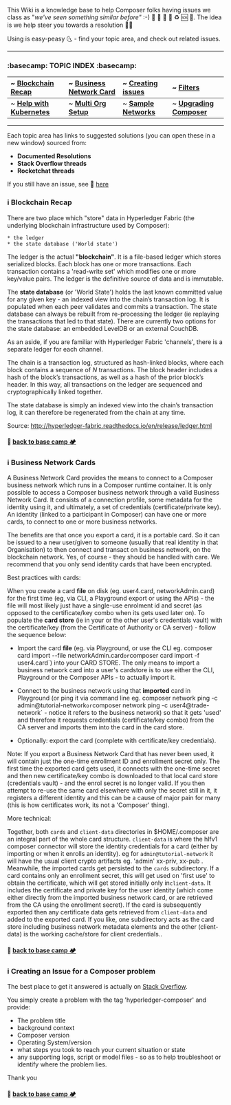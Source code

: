 This Wiki is a knowledge base to help Composer folks having issues we class as  "_we've seen something similar before"_ :-)  :1st_place_medal:  :2nd_place_medal: :3rd_place_medal: :rocket: :recycle: :sos: :face_with_head_bandage:. The idea is we help steer you towards a resolution :ok_man: 

Using is easy-peasy :last_quarter_moon_with_face: - find your topic area, and check out related issues. 


<a name="top"></a>
***
### :basecamp:  TOPIC INDEX   :basecamp:

| ~ [**Blockchain Recap**](#recap) | ~ [**Business Network Card**](#bizcards) | ~ [**Creating issues**](#issue) | ~ [**Filters**](#filters) 
| :---------------------- | :-----------------------| :----------------------- | :-------------------- 
| ~ [**Help with Kubernetes**](#kubernetes) | ~ [**Multi Org Setup**](#bizcards) | ~ [**Sample Networks**](#samples) | ~ [**Upgrading Composer**](#bizcards) 

***
Each topic area has links to suggested solutions (you can open these in a new window) sourced from:

* **Documented Resolutions** 
* **Stack Overflow threads**
* **Rocketchat threads**


If you still have an issue,  see :link:  [here ](#issue)    


<a name="recap"></a>

### :information_source:  Blockchain Recap

There are two place which "store" data in Hyperledger Fabric (the underlying blockchain infrastructure used by Composer):

    * the ledger
    * the state database ('World state')

The ledger is the actual **"blockchain"**. It is a file-based ledger which stores serialized blocks. Each block has one or more transactions. Each transaction contains a 'read-write set' which modifies one or more key/value pairs. The ledger is the definitive source of data and is immutable.

The **state database** (or 'World State') holds the last known committed value for any given key - an indexed view into the chain’s transaction log. It is populated when each peer validates and commits a transaction. The state database can always be rebuilt from re-processing the ledger (ie replaying the transactions that led to that state). There are currently two options for the state database: an embedded LevelDB or an external CouchDB.

As an aside, if you are familiar with Hyperledger Fabric 'channels', there is a separate ledger for each channel.

The chain is a transaction log, structured as hash-linked blocks, where each block contains a sequence of _N_ transactions. The block header includes a hash of the block’s transactions, as well as a hash of the prior block’s header. In this way, all transactions on the ledger are sequenced and cryptographically linked together.

The state database is simply an indexed view into the chain’s transaction log, it can therefore be regenerated from the chain at any time.

Source: http://hyperledger-fabric.readthedocs.io/en/release/ledger.html

#### :card_index: [back to base camp :camping: ](#top)  

<a name="bizcards"></a>

### :information_source:  Business Network Cards

A Business Network Card provides the means to connect to a Composer business network which runs in a Composer runtime container. It is only possible to access a Composer business network through a valid Business Network Card. It consists of a connection profile, some metadata for the identity using it, and ultimately, a set of credentials (certificate/private key). An identity (linked to a participant in Composer) can have one or more cards, to connect to one or more business networks.

The benefits are that once you export a card, it is a portable card. So it can be issued to a new user/given to someone (usually that real identity in that Organisation) to then connect and transact on business network, on the blockchain network. Yes, of course - they should be handled with care. We recommend that you only send identity cards that have been encrypted.

Best practices with cards:

When you create a card **file** on disk (eg. user4.card, networkAdmin.card) for the first time (eg, via CLI, a Playground export or using the APIs) - the file will most likely just have a single-use enrolment id and secret (as opposed to the certificate/key combo when its gets used later on). To populate the **card store** (ie in your or the other user's credentials vault)  with the certificate/key (from the Certificate of Authority or CA server) - follow the sequence below:

* Import the card **file** (eg. via Playground, or use the CLI eg. composer card import --file networkAdmin.card` or `composer card import -f user4.card`) into your CARD STORE. The only means to import a business network card into a user's cardstore is to use either the CLI, Playground or the Composer APIs - to actually import it.

* Connect to the business network using that **imported** card in Playground (or ping it via command line eg. composer network ping -c admin@tutorial-network` or `composer network ping -c user4@trade-network` - notice it refers to the business network) so that it gets 'used' and therefore it requests credentials (certificate/key combo) from the CA server and imports them into the card in the card store.

* Optionally: export the card (complete with certificate/key credentials).

Note: If you export a Business Network Card that has never been used, it will contain just the one-time enrollment ID and enrollment secret only. The first time the exported card gets used,  it connects with the one-time secret and then new certificate/key combo is downloaded to that local card store (credentials vault) - and the enrol secret is no longer valid. If you then attempt to re-use the same card elsewhere with only the secret still in it, it registers a different identity and this can be a cause of major pain for many (this is how certificates work, its not a 'Composer' thing).

More technical:

Together, both `cards` and `client-data` directories in $HOME/.composer are an integral part of the whole card structure. `client-data` is where the hlfv1 composer connector will store the identity credentials for a card (either by importing or when it enrolls an identity). eg for `admin@tutorial-network` it will have the usual client crypto artifacts eg. 'admin' xx-priv, xx-pub . Meanwhile, the imported cards get persisted to the `cards` subdirectory. If a card contains only an enrollment secret, this will get used on 'first use' to obtain the certificate, which will get stored initially only in`client-data`. It includes the certificate and private key for the user identity (which come either directly from the imported business network card, or are retrieved from the CA using the enrollment secret). If the card is subsequently exported then any certificate data gets retrieved from `client-data` and added to the exported card. If you like, one subdirectory acts as the card store including business network metadata elements and the other (client-data) is the working cache/store for client credentials.. 

#### :card_index: [back to base camp :camping: ](#top)   

<a name="issue"></a>

### :information_source:  Creating an Issue for a Composer problem

The best place to get it answered is actually on [Stack Overflow](https://stackoverflow.com/questions/tagged/hyperledger-composer). 

You simply create a problem with the tag 'hyperledger-composer'  and provide: 

* The problem title
* background context
* Composer version
* Operating System/version
* what steps you took to reach your current situation or state
* any supporting logs, script or model files - so as to help troubleshoot or identify where the problem lies. 

Thank you

#### :card_index: [back to base camp :camping: ](#top)   
